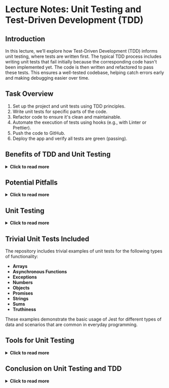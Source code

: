 # Lecture Notes: Unit Testing and Test-Driven Development (TDD)

## Introduction
In this lecture, we’ll explore how Test-Driven Development (TDD) informs unit testing, where tests are written first. The typical TDD process includes writing unit tests that fail initially because the corresponding code hasn't been implemented yet. The code is then written and refactored to pass these tests. This ensures a well-tested codebase, helping catch errors early and making debugging easier over time.

## Task Overview
1. Set up the project and unit tests using TDD principles.
2. Write unit tests for specific parts of the code.
3. Refactor code to ensure it's clean and maintainable.
4. Automate the execution of tests using hooks (e.g., with Linter or Prettier).
5. Push the code to GitHub.
6. Deploy the app and verify all tests are green (passing).

## Benefits of TDD and Unit Testing
<details>
  <summary><strong>Click to read more</strong></summary>

- **Fewer Errors in Production**: TDD helps catch issues early, leading to fewer bugs in production.
- **Team Collaboration**: In large teams, tests provide visibility and help pinpoint problems faster.
- **Reliable Codebase**: When all tests pass, you can have greater confidence in the stability of your code.
- **Best Practices**: TDD promotes writing clean, maintainable code by enforcing regular refactoring.

</details>

## Potential Pitfalls
<details>
  <summary><strong>Click to read more</strong></summary>

- **Inconsistent Testing**: It’s easy to forget to run tests, or write tests that are too generic to capture real issues.
- **Too Many Trivial Tests**: Writing trivial or redundant tests can clutter the codebase without providing value.
- **Lack of Standardization**: In larger teams, inconsistent approaches to unit testing can cause confusion.

</details>

## Unit Testing
<details>
  <summary><strong>Click to read more</strong></summary>

Unit testing involves testing isolated pieces of code like functions, modules, or classes. Each test ensures that the unit of code behaves as expected. When testing isolated components, you can confidently integrate them into larger systems knowing they work correctly.

</details>

## Trivial Unit Tests Included
The repository includes trivial examples of unit tests for the following types of functionality:
- **Arrays**
- **Asynchronous Functions**
- **Exceptions**
- **Numbers**
- **Objects**
- **Promises**
- **Strings**
- **Sums**
- **Truthiness**

These examples demonstrate the basic usage of Jest for different types of data and scenarios that are common in everyday programming.

## Tools for Unit Testing
<details>
  <summary><strong>Click to read more</strong></summary>

### Popular Unit Testing Frameworks:
- **Jasmine**: A tool for testing both UI and backend code, with a syntax similar to JavaScript.
- **Mocha.js**: A reliable tool for running tests, especially useful in Chrome, for both frontend and backend environments.
- **Cypress**: While more powerful, it can be overkill for simple unit tests but works well for both frontend and backend tests.
- **Jest**: The tool used in this repository. It is widely adopted due to its simplicity, excellent documentation, and live snapshot testing.

</details>

## Conclusion on Unit Testing and TDD
<details>
  <summary><strong>Click to read more</strong></summary>

Unit testing and TDD bring many benefits, especially in large projects or teams. Although writing tests can take additional time upfront, it ensures the reliability of your code and helps catch issues early. Tools like Jest make integrating testing into your development process straightforward, allowing you to write better, more maintainable software over time.

</details>